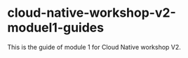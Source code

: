 # cloud-native-workshop-v2-moduel1-guides
This is the guide of module 1 for Cloud Native workshop V2.
